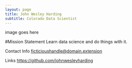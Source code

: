 ```yaml
---
layout: page
title: John Wesley Harding
subtitle: Colorado Data Scientist
---
```


image goes here

#Mission Statement
  Learn data science and do things with it.

Contact Info
  ficticioushandle@domain.extension
  
Links
  https://github.com/johnwesleyharding
